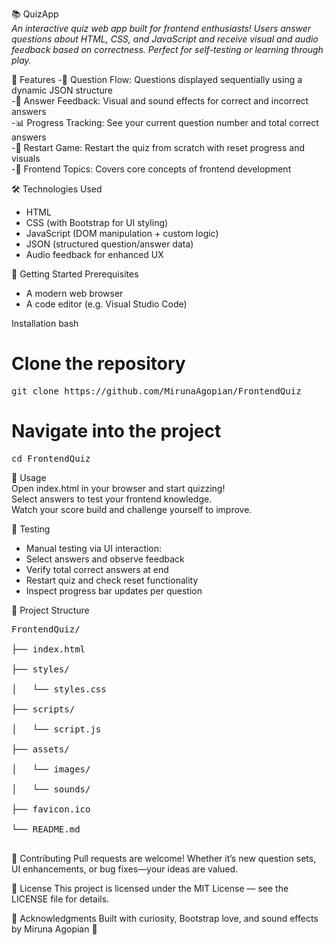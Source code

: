 📚 QuizApp <br>
_An interactive quiz web app built for frontend enthusiasts! Users answer questions about HTML, CSS, and JavaScript and receive visual and audio feedback based on correctness. Perfect for self-testing or learning through play._

🚀 Features
-🔢 Question Flow: Questions displayed sequentially using a dynamic JSON structure  <br>
-🎯 Answer Feedback: Visual and sound effects for correct and incorrect answers  <br>
-📊 Progress Tracking: See your current question number and total correct answers  <br>
-🔁 Restart Game: Restart the quiz from scratch with reset progress and visuals  <br>
-🧠 Frontend Topics: Covers core concepts of frontend development <br>

🛠️ Technologies Used
- HTML
- CSS (with Bootstrap for UI styling)
- JavaScript (DOM manipulation + custom logic)
- JSON (structured question/answer data)
- Audio feedback for enhanced UX

🏁 Getting Started
Prerequisites
- A modern web browser
- A code editor (e.g. Visual Studio Code)

Installation
bash
# Clone the repository
<pre>
git clone https://github.com/MirunaAgopian/FrontendQuiz
</pre>

# Navigate into the project
<pre>
cd FrontendQuiz
</pre>
🔧 Usage <br>
Open index.html in your browser and start quizzing! <br>
Select answers to test your frontend knowledge. <br>
Watch your score build and challenge yourself to improve. <br>

🧪 Testing
- Manual testing via UI interaction:
- Select answers and observe feedback
- Verify total correct answers at end
- Restart quiz and check reset functionality
- Inspect progress bar updates per question

📁 Project Structure
<pre>
FrontendQuiz/ <br>
├── index.html <br>
├── styles/ <br>
│   └── styles.css <br>
├── scripts/ <br>
│   └── script.js <br>
├── assets/ <br>
│   └── images/ <br>
│   └── sounds/ <br>
├── favicon.ico <br>
└── README.md <br>
</pre>

🤝 Contributing
Pull requests are welcome! Whether it’s new question sets, UI enhancements, or bug fixes—your ideas are valued.

📄 License
This project is licensed under the MIT License — see the LICENSE file for details.

🙌 Acknowledgments
Built with curiosity, Bootstrap love, and sound effects by Miruna Agopian 💙
